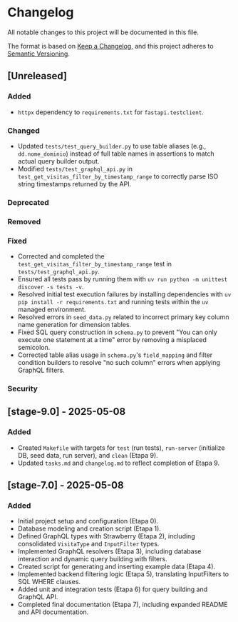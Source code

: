 # Changelog

All notable changes to this project will be documented in this file.

The format is based on [Keep a Changelog](https://keepachangelog.com/en/1.0.0/),
and this project adheres to [Semantic Versioning](https://semver.org/spec/v2.0.0.html).

## [Unreleased]

### Added
- `httpx` dependency to `requirements.txt` for `fastapi.testclient`.

### Changed
- Updated `tests/test_query_builder.py` to use table aliases (e.g., `dd.nome_dominio`) instead of full table names in assertions to match actual query builder output.
- Modified `tests/test_graphql_api.py` in `test_get_visitas_filter_by_timestamp_range` to correctly parse ISO string timestamps returned by the API.

### Deprecated

### Removed

### Fixed
- Corrected and completed the `test_get_visitas_filter_by_timestamp_range` test in `tests/test_graphql_api.py`.
- Ensured all tests pass by running them with `uv run python -m unittest discover -s tests -v`.
- Resolved initial test execution failures by installing dependencies with `uv pip install -r requirements.txt` and running tests within the `uv` managed environment.
- Resolved errors in `seed_data.py` related to incorrect primary key column name generation for dimension tables.
- Fixed SQL query construction in `schema.py` to prevent "You can only execute one statement at a time" error by removing a misplaced semicolon.
- Corrected table alias usage in `schema.py`'s `field_mapping` and filter condition builders to resolve "no such column" errors when applying GraphQL filters.


### Security

## [stage-9.0] - 2025-05-08

### Added
- Created `Makefile` with targets for `test` (run tests), `run-server` (initialize DB, seed data, run server), and `clean` (Etapa 9).
- Updated `tasks.md` and `changelog.md` to reflect completion of Etapa 9.

## [stage-7.0] - 2025-05-08

### Added
- Initial project setup and configuration (Etapa 0).
- Database modeling and creation script (Etapa 1).
- Defined GraphQL types with Strawberry (Etapa 2), including consolidated `VisitaType` and `InputFilter` types.
- Implemented GraphQL resolvers (Etapa 3), including database interaction and dynamic query building with filters.
- Created script for generating and inserting example data (Etapa 4).
- Implemented backend filtering logic (Etapa 5), translating InputFilters to SQL WHERE clauses.
- Added unit and integration tests (Etapa 6) for query building and GraphQL API.
- Completed final documentation (Etapa 7), including expanded README and API documentation.
